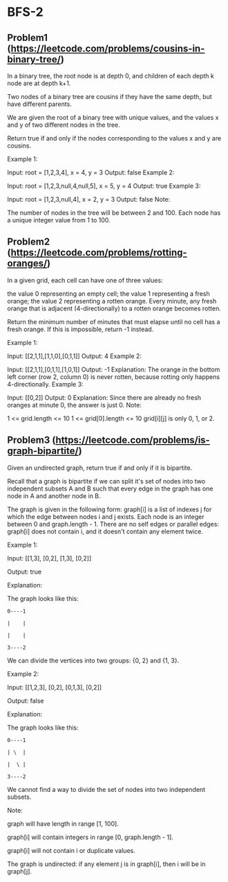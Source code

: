 # BFS-2

## Problem1 (https://leetcode.com/problems/cousins-in-binary-tree/)
In a binary tree, the root node is at depth 0, and children of each depth k node are at depth k+1.

Two nodes of a binary tree are cousins if they have the same depth, but have different parents.

We are given the root of a binary tree with unique values, and the values x and y of two different nodes in the tree.

Return true if and only if the nodes corresponding to the values x and y are cousins.

Example 1:


Input: root = [1,2,3,4], x = 4, y = 3
Output: false
Example 2:


Input: root = [1,2,3,null,4,null,5], x = 5, y = 4
Output: true
Example 3:



Input: root = [1,2,3,null,4], x = 2, y = 3
Output: false
Note:

The number of nodes in the tree will be between 2 and 100.
Each node has a unique integer value from 1 to 100.

## Problem2 (https://leetcode.com/problems/rotting-oranges/)
In a given grid, each cell can have one of three values:

the value 0 representing an empty cell;
the value 1 representing a fresh orange;
the value 2 representing a rotten orange.
Every minute, any fresh orange that is adjacent (4-directionally) to a rotten orange becomes rotten.

Return the minimum number of minutes that must elapse until no cell has a fresh orange.  If this is impossible, return -1 instead.

Example 1:



Input: [[2,1,1],[1,1,0],[0,1,1]]
Output: 4
Example 2:

Input: [[2,1,1],[0,1,1],[1,0,1]]
Output: -1
Explanation:  The orange in the bottom left corner (row 2, column 0) is never rotten, because rotting only happens 4-directionally.
Example 3:

Input: [[0,2]]
Output: 0
Explanation:  Since there are already no fresh oranges at minute 0, the answer is just 0.
Note:

1 <= grid.length <= 10
1 <= grid[0].length <= 10
grid[i][j] is only 0, 1, or 2.

## Problem3 (https://leetcode.com/problems/is-graph-bipartite/)
Given an undirected graph, return true if and only if it is bipartite.

Recall that a graph is bipartite if we can split it's set of nodes into two independent subsets A and B such that every edge in the graph has one node in A and another node in B.

The graph is given in the following form: graph[i] is a list of indexes j for which the edge between nodes i and j exists.  Each node is an integer between 0 and graph.length - 1.  There are no self edges or parallel edges: graph[i] does not contain i, and it doesn't contain any element twice.

Example 1:

Input: [[1,3], [0,2], [1,3], [0,2]]

Output: true

Explanation: 

The graph looks like this:

    0----1

    |    |

    |    |

    3----2

We can divide the vertices into two groups: {0, 2} and {1, 3}.

Example 2:

Input: [[1,2,3], [0,2], [0,1,3], [0,2]]

Output: false

Explanation: 

The graph looks like this:

    0----1

    | \  |

    |  \ |

    3----2

We cannot find a way to divide the set of nodes into two independent subsets.

Note:

graph will have length in range [1, 100].

graph[i] will contain integers in range [0, graph.length - 1].

graph[i] will not contain i or duplicate values.

The graph is undirected: if any element j is in graph[i], then i will be in graph[j].
